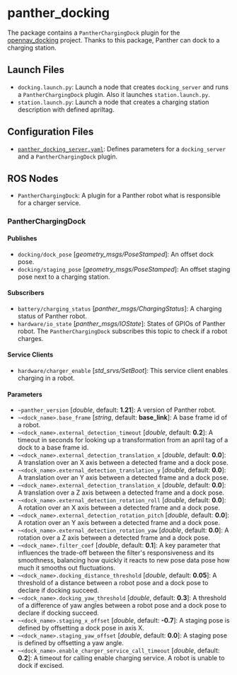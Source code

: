 # panther_docking

The package contains a `PantherChargingDock` plugin for the [opennav_docking](https://github.com/open-navigation/opennav_docking) project. Thanks to this package, Panther can dock to a charging station.

## Launch Files

- `docking.launch.py`: Launch a node that creates `docking_server` and runs a `PantherChargingDock` plugin. Also it launches `station.launch.py`.
- `station.launch.py`: Launch a node that creates a charging station description with defined apriltag.

## Configuration Files

- [`panther_docking_server.yaml`](./config/panther_docking_server.yaml): Defines parameters for a `docking_server` and a `PantherChargingDock` plugin.

## ROS Nodes

- `PantherChargingDock`:  A plugin for a Panther robot what is responsible for a charger service.

### PantherChargingDock

#### Publishes

- `docking/dock_pose` [*geometry_msgs/PoseStamped*]: An offset dock pose.
- `docking/staging_pose` [*geometry_msgs/PoseStamped*]: An offset staging pose next to a charging station.

#### Subscribers

- `battery/charging_status` [*panther_msgs/ChargingStatus*]: A charging status of Panther robot.
- `hardware/io_state` [*panther_msgs/IOState*]: States of GPIOs of Panther robot. The `PantherChargingDock` subscribes this topic to check if a robot charges.

#### Service Clients

- `hardware/charger_enable` [*std_srvs/SetBoot*]: This service client enables charging in a robot.

#### Parameters

- `~panther_version` [*double*, default: **1.21**]: A version of Panther robot.
- `~<dock_name>.base_frame` [*string*, default: **base_link**]: A base frame id of a robot.
- `~<dock_name>.external_detection_timeout` [*double*, default: **0.2**]: A timeout in seconds for looking up a transformation from an april tag of a dock to a base frame id.
- `~<dock_name>.external_detection_translation_x` [*double*, default: **0.0**]: A translation over an X axis between a detected frame and a dock pose.
- `~<dock_name>.external_detection_translation_y` [*double*, default: **0.0**]: A translation over an Y axis between a detected frame and a dock pose.
- `~<dock_name>.external_detection_translation_x` [*double*, default: **0.0**]: A translation over a Z axis between a detected frame and a dock pose.
- `~<dock_name>.external_detection_rotation_roll` [*double*, default: **0.0**]: A rotation over an X axis between a detected frame and a dock pose.
- `~<dock_name>.external_detection_rotation_pitch` [*double*, default: **0.0**]: A rotation over an Y axis between a detected frame and a dock pose.
- `~<dock_name>.external_detection_rotation_yaw` [*double*, default: **0.0**]: A rotation over a Z axis between a detected frame and a dock pose.
- `~<dock_name>.filter_coef` [*double*, default: **0.1**]: A key parameter that influences the trade-off between the filter's responsiveness and its smoothness, balancing how quickly it reacts to new pose data pose how much it smooths out fluctuations.
- `~<dock_name>.docking_distance_threshold` [*double*, default: **0.05**]: A threshold of a distance between a robot pose and a dock pose to declare if docking succeed.
- `~<dock_name>.docking_yaw_threshold` [*double*, default: **0.3**]: A threshold of a difference of yaw angles between a robot pose and a dock pose to declare if docking succeed.
- `~<dock_name>.staging_x_offset` [*double*, default: **-0.7**]: A staging pose is defined by offsetting a dock pose in axis X.
- `~<dock_name>.staging_yaw_offset` [*double*, default: **0.0**]: A staging pose is defined by offsetting a yaw angle.
- `~<dock_name>.enable_charger_service_call_timeout` [*double*, default: **0.2**]: A timeout for calling enable charging service. A robot is unable to dock if excised.
